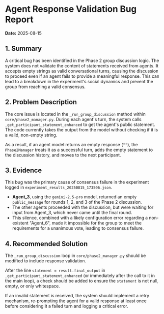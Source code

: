 # Agent Response Validation Bug Report

**Date:** 2025-08-15

## 1. Summary

A critical bug has been identified in the Phase 2 group discussion logic. The system does not validate the content of statements received from agents. It accepts empty strings as valid conversational turns, causing the discussion to proceed even if an agent fails to provide a meaningful response. This can lead to a breakdown in the experiment's social dynamics and prevent the group from reaching a valid consensus.

## 2. Problem Description

The core issue is located in the `_run_group_discussion` method within `core/phase2_manager.py`. During each agent's turn, the system calls `_get_participant_statement_enhanced` to get the agent's public statement. The code currently takes the output from the model without checking if it is a valid, non-empty string.

As a result, if an agent model returns an empty response (`""`), the `Phase2Manager` treats it as a successful turn, adds the empty statement to the discussion history, and moves to the next participant.

## 3. Evidence

This bug was the primary cause of consensus failure in the experiment logged in `experiment_results_20250815_173506.json`.

- **Agent_3**, using the `gemini-2.5-pro` model, returned an empty `public_message` for rounds 1, 2, and 3 of the Phase 2 discussion.
- The other agents proceeded with the discussion, but were waiting for input from Agent_3, which never came until the final round.
- This silence, combined with a likely configuration error regarding a non-existent "Agent_6", made it impossible for the group to meet the requirements for a unanimous vote, leading to consensus failure.

## 4. Recommended Solution

The `_run_group_discussion` loop in `core/phase2_manager.py` should be modified to include response validation.

After the line `statement = result.final_output` in `_get_participant_statement_enhanced` (or immediately after the call to it in the main loop), a check should be added to ensure the `statement` is not null, empty, or only whitespace.

If an invalid statement is received, the system should implement a retry mechanism, re-prompting the agent for a valid response at least once before considering it a failed turn and logging a critical error.
